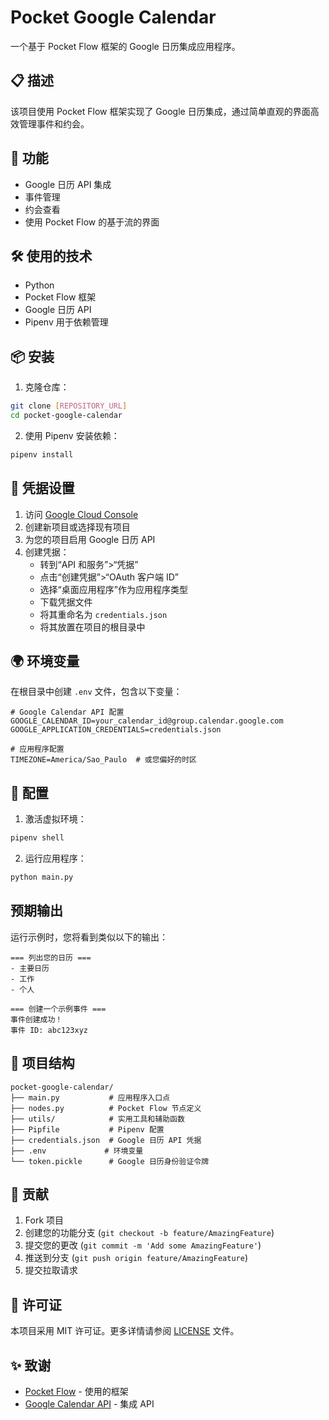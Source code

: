 # Pocket Google Calendar

一个基于 Pocket Flow 框架的 Google 日历集成应用程序。

## 📋 描述

该项目使用 Pocket Flow 框架实现了 Google 日历集成，通过简单直观的界面高效管理事件和约会。

## 🚀 功能

- Google 日历 API 集成
- 事件管理
- 约会查看
- 使用 Pocket Flow 的基于流的界面

## 🛠️ 使用的技术

- Python
- Pocket Flow 框架
- Google 日历 API
- Pipenv 用于依赖管理

## 📦 安装

1. 克隆仓库：
```bash
git clone [REPOSITORY_URL]
cd pocket-google-calendar
```

2. 使用 Pipenv 安装依赖：
```bash
pipenv install
```

## 🔑 凭据设置

1. 访问 [Google Cloud Console](https://console.cloud.google.com/)
2. 创建新项目或选择现有项目
3. 为您的项目启用 Google 日历 API
4. 创建凭据：
   - 转到“API 和服务”>“凭据”
   - 点击“创建凭据”>“OAuth 客户端 ID”
   - 选择“桌面应用程序”作为应用程序类型
   - 下载凭据文件
   - 将其重命名为 `credentials.json`
   - 将其放置在项目的根目录中

## 🌍 环境变量

在根目录中创建 `.env` 文件，包含以下变量：

```env
# Google Calendar API 配置
GOOGLE_CALENDAR_ID=your_calendar_id@group.calendar.google.com
GOOGLE_APPLICATION_CREDENTIALS=credentials.json

# 应用程序配置
TIMEZONE=America/Sao_Paulo  # 或您偏好的时区
```

## 🔧 配置

1. 激活虚拟环境：
```bash
pipenv shell
```

2. 运行应用程序：
```bash
python main.py
```

## 预期输出

运行示例时，您将看到类似以下的输出：

```
=== 列出您的日历 ===
- 主要日历
- 工作
- 个人

=== 创建一个示例事件 ===
事件创建成功！
事件 ID: abc123xyz
```


## 📁 项目结构

```
pocket-google-calendar/
├── main.py           # 应用程序入口点
├── nodes.py          # Pocket Flow 节点定义
├── utils/            # 实用工具和辅助函数
├── Pipfile           # Pipenv 配置
├── credentials.json  # Google 日历 API 凭据
├── .env             # 环境变量
└── token.pickle      # Google 日历身份验证令牌
```

## 🤝 贡献

1. Fork 项目
2. 创建您的功能分支 (`git checkout -b feature/AmazingFeature`)
3. 提交您的更改 (`git commit -m 'Add some AmazingFeature'`)
4. 推送到分支 (`git push origin feature/AmazingFeature`)
5. 提交拉取请求

## 📝 许可证

本项目采用 MIT 许可证。更多详情请参阅 [LICENSE](LICENSE) 文件。

## ✨ 致谢

- [Pocket Flow](https://github.com/the-pocket/PocketFlow) - 使用的框架
- [Google Calendar API](https://developers.google.com/calendar) - 集成 API